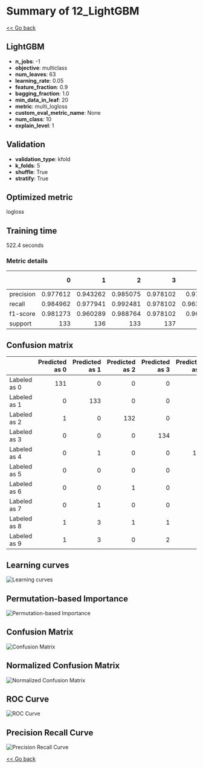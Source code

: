 # Summary of 12_LightGBM

[<< Go back](../README.md)


## LightGBM
- **n_jobs**: -1
- **objective**: multiclass
- **num_leaves**: 63
- **learning_rate**: 0.05
- **feature_fraction**: 0.9
- **bagging_fraction**: 1.0
- **min_data_in_leaf**: 20
- **metric**: multi_logloss
- **custom_eval_metric_name**: None
- **num_class**: 10
- **explain_level**: 1

## Validation
 - **validation_type**: kfold
 - **k_folds**: 5
 - **shuffle**: True
 - **stratify**: True

## Optimized metric
logloss

## Training time

522.4 seconds

### Metric details
|           |          0 |          1 |          2 |          3 |          4 |          5 |          6 |          7 |          8 |          9 |   accuracy |   macro avg |   weighted avg |   logloss |
|:----------|-----------:|-----------:|-----------:|-----------:|-----------:|-----------:|-----------:|-----------:|-----------:|-----------:|-----------:|------------:|---------------:|----------:|
| precision |   0.977612 |   0.943262 |   0.985075 |   0.978102 |   0.97037  |   0.97037  |   0.977941 |   0.970588 |   0.968254 |   0.924812 |   0.966592 |    0.966639 |       0.966601 |  0.112702 |
| recall    |   0.984962 |   0.977941 |   0.992481 |   0.978102 |   0.963235 |   0.963235 |   0.977941 |   0.985075 |   0.931298 |   0.911111 |   0.966592 |    0.966538 |       0.966592 |  0.112702 |
| f1-score  |   0.981273 |   0.960289 |   0.988764 |   0.978102 |   0.96679  |   0.96679  |   0.977941 |   0.977778 |   0.949416 |   0.91791  |   0.966592 |    0.966505 |       0.966514 |  0.112702 |
| support   | 133        | 136        | 133        | 137        | 136        | 136        | 136        | 134        | 131        | 135        |   0.966592 | 1347        |    1347        |  0.112702 |


## Confusion matrix
|              |   Predicted as 0 |   Predicted as 1 |   Predicted as 2 |   Predicted as 3 |   Predicted as 4 |   Predicted as 5 |   Predicted as 6 |   Predicted as 7 |   Predicted as 8 |   Predicted as 9 |
|:-------------|-----------------:|-----------------:|-----------------:|-----------------:|-----------------:|-----------------:|-----------------:|-----------------:|-----------------:|-----------------:|
| Labeled as 0 |              131 |                0 |                0 |                0 |                1 |                1 |                0 |                0 |                0 |                0 |
| Labeled as 1 |                0 |              133 |                0 |                0 |                1 |                0 |                1 |                0 |                0 |                1 |
| Labeled as 2 |                1 |                0 |              132 |                0 |                0 |                0 |                0 |                0 |                0 |                0 |
| Labeled as 3 |                0 |                0 |                0 |              134 |                0 |                2 |                0 |                1 |                0 |                0 |
| Labeled as 4 |                0 |                1 |                0 |                0 |              131 |                0 |                1 |                0 |                0 |                3 |
| Labeled as 5 |                0 |                0 |                0 |                0 |                0 |              131 |                1 |                0 |                0 |                4 |
| Labeled as 6 |                0 |                0 |                1 |                0 |                1 |                0 |              133 |                0 |                1 |                0 |
| Labeled as 7 |                0 |                1 |                0 |                0 |                1 |                0 |                0 |              132 |                0 |                0 |
| Labeled as 8 |                1 |                3 |                1 |                1 |                0 |                0 |                0 |                1 |              122 |                2 |
| Labeled as 9 |                1 |                3 |                0 |                2 |                0 |                1 |                0 |                2 |                3 |              123 |

## Learning curves
![Learning curves](learning_curves.png)

## Permutation-based Importance
![Permutation-based Importance](permutation_importance.png)
## Confusion Matrix

![Confusion Matrix](confusion_matrix.png)


## Normalized Confusion Matrix

![Normalized Confusion Matrix](confusion_matrix_normalized.png)


## ROC Curve

![ROC Curve](roc_curve.png)


## Precision Recall Curve

![Precision Recall Curve](precision_recall_curve.png)



[<< Go back](../README.md)
